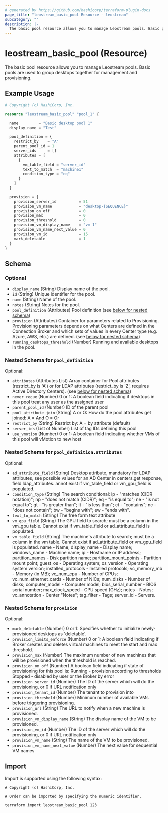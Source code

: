 ```yaml
---
# generated by https://github.com/hashicorp/terraform-plugin-docs
page_title: "leostream_basic_pool Resource - leostream"
subcategory: ""
description: |-
  The basic pool resource allows you to manage Leostream pools. Basic pools are used to group desktops together for management and provisioning.
---
```


# leostream_basic_pool (Resource)

The basic pool resource allows you to manage Leostream pools. Basic pools are used to group desktops together for management and provisioning.

## Example Usage

```terraform
# Copyright (c) HashiCorp, Inc.

resource "leostream_basic_pool" "pool_1" {

  name         = "Basic desktop pool 1"
  display_name = "Test"

  pool_definition = {
    restrict_by    = "A"
    parent_pool_id = 1
    server_ids     = []
    attributes = [
      {
        vm_table_field = "server_id"
        text_to_match  = "machine1"
        condition_type = "eq"
      }
    ]
  }

  provision = {
    provision_server_id          = 51
    provision_vm_name            = "desktop-{SEQUENCE}"
    provision_on_off             = 0
    provision_max                = 0
    provision_threshold          = 0
    provision_vm_display_name    = "vm 1"
    provision_vm_name_next_value = 0
    provision_vm_id              = 15
    mark_deletable               = 1
  }
}
```

<!-- schema generated by tfplugindocs -->
## Schema

### Optional

- `display_name` (String) Display name of the pool.
- `id` (String) Unique identifier for the pool.
- `name` (String) Name of the pool.
- `notes` (String) Notes for the pool.
- `pool_definition` (Attributes) Pool definition (see [below for nested schema](#nestedatt--pool_definition))
- `provision` (Attributes) Container for parameters related to Provisioning.
				Provisioning parameters depends on what Centers are defined in the Connection Broker and which sets of values in every Center type (e.g. Azure, AWS, etc.) are defined. (see [below for nested schema](#nestedatt--provision))
- `running_desktops_threshold` (Number) Running and available desktops in the pool.

<a id="nestedatt--pool_definition"></a>
### Nested Schema for `pool_definition`

Optional:

- `attributes` (Attributes List) Array container for Pool attributes (restrict_by is 'A') or for LDAP attributes (restrict_by is 'Z', requires Active Directory Centers). (see [below for nested schema](#nestedatt--pool_definition--attributes))
- `never_rogue` (Number) 0 or 1: A boolean field indicating if desktops in this pool treat any user as the assigned user
- `parent_pool_id` (Number) ID of the parent pool
- `pool_attribute_join` (String) A or O: How do the pool attributes get joined:
						A = And
						O = Or
- `restrict_by` (String) Restrict by:
						A = by attribute (default)
- `server_ids` (List of Number) List of tag IDs defining this pool
- `use_vmotion` (Number) 0 or 1: A boolean field indicating whether VMs of this pool will vMotion to new host

<a id="nestedatt--pool_definition--attributes"></a>
### Nested Schema for `pool_definition.attributes`

Optional:

- `ad_attribute_field` (String) Desktop attribute, mandatory for LDAP attributes,
									see possible values for an AD Center in centers.get response, field ldap_attributes.
									annot exist if vm_table_field or vm_gpu_field is populated.
- `condition_type` (String) The search conditional:
									ip - "matches (CIDR notation)";
									np - "does not match (CIDR)";
									eq - "is equal to";
									ne - "is not equal to";
									gt - "is greater than";
									lt - "is less than";
									ct - "contains";
									nc - "does not contain";
									bw - "begins with";
									ew - "ends with".
- `text_to_match` (String) The free form text attribute
- `vm_gpu_field` (String) The GPU field to search; must be a column in the vm_gpu table. Cannot exist if vm_table_field or ad_attribute_field is populated.
- `vm_table_field` (String) The machine's attribute to search; must be a column in the vm table. Cannot exist if ad_attribute_field or vm_gpu_field is populated.
									name - Name;
									display_name - Display name;
									windows_name - Machine name;
									ip - Hostname or IP address;
									partition_names - Disk partition name;
									partition_mount_points - Partition mount point;
									guest_os - Operating system;
									os_version - Operating system version;
									installed_protocols - Installed protocols;
									vc_memory_mb - Memory (in MB);
									vc_num_cpu - Number of CPUs;
									vc_num_ethernet_cards - Number of NICs;
									num_disks - Number of disks;
									computer_model - Computer model;
									bios_serial_number - BIOS serial number;
									max_clock_speed - CPU speed (GHz);
									notes - Notes;
									vc_annotation - Center "Notes";
									tag_filter - Tags;
									server_id - Servers.



<a id="nestedatt--provision"></a>
### Nested Schema for `provision`

Optional:

- `mark_deletable` (Number) 0 or 1: Specifies whether to initialize newly-provisioned desktops as 'deletable'.
- `provision_limits_enforce` (Number) 0 or 1: A boolean field indicating if Broker creates and deletes virtual machines to meet the start and max threshold.
- `provision_max` (Number) The maximum number of new machines that will be provisioned when the threshold is reached.
- `provision_on_off` (Number) A boolean field indicating if state of provisioning for this pool is:
						Running - provision according to thresholds
						Stopped - disabled by user or the Broker by error
- `provision_server_id` (Number) The ID of the server which will do the provisioning, or 0 if URL notification only
- `provision_tenant_id` (Number) The tenant to provision into
- `provision_threshold` (Number) Minimum number of available VMs before triggering provisioning.
- `provision_url` (String) The URL to notify when a new machine is provisioned.
- `provision_vm_display_name` (String) The display name of the VM to be provisioned.
- `provision_vm_id` (Number) The ID of the server which will do the provisioning, or 0 if URL notification only
- `provision_vm_name` (String) The name of the VM to be provisioned.
- `provision_vm_name_next_value` (Number) The next value for sequential VM names

## Import

Import is supported using the following syntax:

```shell
# Copyright (c) HashiCorp, Inc.

# Order can be imported by specifying the numeric identifier.

terraform import leostream_basic_pool 123
```
